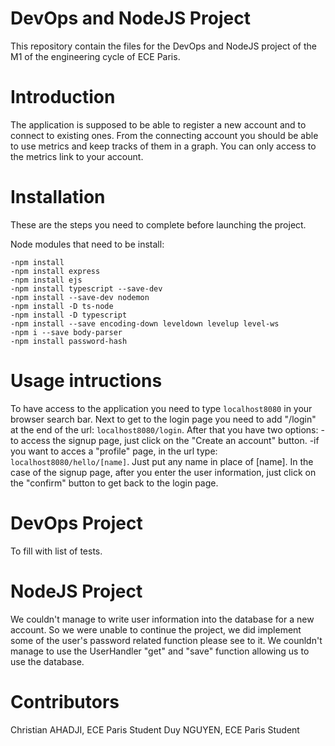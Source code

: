 # DevOps and NodeJS Project
 This repository contain the files for the DevOps and NodeJS project of the M1 of the engineering cycle of ECE Paris.
 
# Introduction
The application is supposed to be able to register a new account and to connect to existing ones. From the connecting account you should be able to use metrics and keep tracks of them in a graph. You can only access to the metrics link to your account.

# Installation 
These are the steps you need to complete before launching the project.

Node modules that need to be install:
```
-npm install
-npm install express
-npm install ejs
-npm install typescript --save-dev
-npm install --save-dev nodemon
-npm install -D ts-node
-npm install -D typescript
-npm install --save encoding-down leveldown levelup level-ws
-npm i --save body-parser
-npm install password-hash
```

# Usage intructions
To have access to the application you need to type `localhost8080` in your browser search bar.
Next to get to the login page you need to add "/login" at the end of the url: `localhost8080/login`.
After that you have two options: 
-to access the signup page, just click on the "Create an account" button. 
-if you want to acces a "profile" page, in the url type: `localhost8080/hello/[name]`. Just put any name in place of [name].
In the case of the signup page, after you enter the user information, just click on the "confirm" button to get back to the login page.

# DevOps Project
To fill with list of tests.

# NodeJS Project
We couldn't manage to write user information into the database for a new account. So we were unable to continue the project, we did implement some of the user's password related function please see to it. We counldn't manage to use the UserHandler "get" and "save" function allowing us to use the database.

# Contributors
Christian AHADJI, ECE Paris Student
Duy NGUYEN, ECE Paris Student

